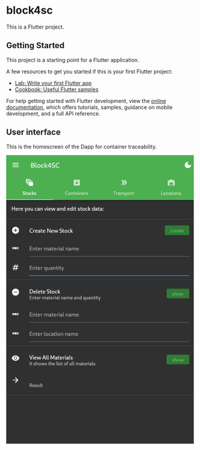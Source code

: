 # block4sc

This is a Flutter project.

## Getting Started

This project is a starting point for a Flutter application.

A few resources to get you started if this is your first Flutter project:

- [Lab: Write your first Flutter app](https://docs.flutter.dev/get-started/codelab)
- [Cookbook: Useful Flutter samples](https://docs.flutter.dev/cookbook)

For help getting started with Flutter development, view the
[online documentation](https://docs.flutter.dev/), which offers tutorials,
samples, guidance on mobile development, and a full API reference.

## User interface

This is the homescreen of the Dapp for container traceability.

![Dapp Block4SC user interface](https://github.com/javioroz/block4sc/blob/main/assets/img/screenshot.png?raw=true)